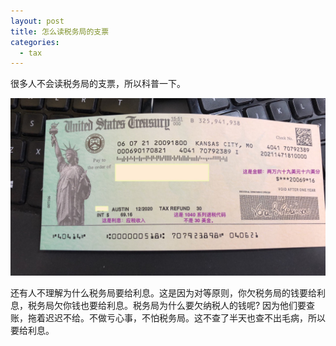 ```yaml
---
layout: post
title: 怎么读税务局的支票
categories:
  - tax
---
```


很多人不会读税务局的支票，所以科普一下。

<img src="/assets/images/20210612-irs-check-explained.jpeg">

还有人不理解为什么税务局要给利息。这是因为对等原则，你欠税务局的钱要给利息，税务局欠你钱也要给利息。税务局为什么要欠纳税人的钱呢?
因为他们要查账，拖着迟迟不给。不做亏心事，不怕税务局。这不查了半天也查不出毛病，所以要给利息。
